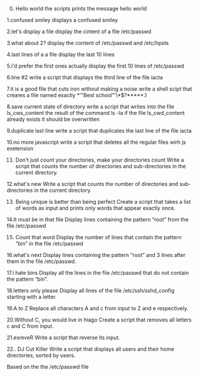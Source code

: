 0. Hello world
the scripts prints the message hello world 

1.confused smiley
displays a confused smiley
 
2.let's display a file
display the cintent of a file  /etc/passwd

3.what about 2?
display the content of /etc/passwd and /etc/hpsts

4.last lines of a a file
display the last 10 lines

5.i'd prefer the first ones actually
display the first 10 lines of /etc/passwd

6.line #2
write a script that displays the third line of the file iacta

7.it is a good file that cuts iron without making a noise
write a shell scipt that creares a file named exactly \*'"Best school"\'\\*$\?\*\*\*\*\*:)

8.save current state of directory
write a script that writes into the file ls_cws_content the result of the command ls -la if the file ls_cwd_content already exists it should be overwritten

9.duplicate last line
write a script that duplicates the last line of the file iacta

10.no more javascript
write a script that deletes all the regular files wirh js exetension

11. Don't just count your directories, make your directories count
Write a script that counts the number of directories and sub-directories in the current directory.

12.what's new
Write a script that counts the number of directories and sub-directories in the current directory.

13. Being unique is better than being perfect
Create a script that takes a list of words as input and prints only words that appear exactly once.

14.It must be in that file
Display lines containing the pattern “root” from the file /etc/passwd

15. Count that word
Display the number of lines that contain the pattern “bin” in the file /etc/passwd

16.what's next
Display lines containing the pattern “root” and 3 lines after them in the file /etc/passwd.

17.i hate bins
Display all the lines in the file /etc/passwd that do not contain the pattern “bin”.

18.letters only please
Display all lines of the file /etc/ssh/sshd_config starting with a letter.

19.A to Z
Replace all characters A and c from input to Z and e respectively.

20.Without C, you would live in hiago
Create a script that removes all letters c and C from input.

21.esreveR
Write a script that reverse its input.

22.. DJ Cut Killer
Write a script that displays all users and their home directories, sorted by users.

Based on the the /etc/passwd file

